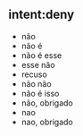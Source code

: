 ## intent:deny
- não
- não é
- não é esse
- esse não
- recuso
- não não
- não é isso
- não, obrigado
- nao
- nao, obrigado